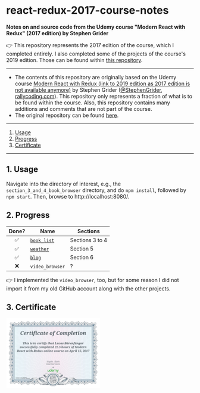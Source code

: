 # react-redux-2017-course-notes

**Notes on and source code from the Udemy course "Modern React with Redux" (2017 edition) by Stephen Grider**

:point_right: This repository represents the 2017 edition of the course, which I completed entirely.
I also completed some of the projects of the course's 2019 edition.
Those can be found within [this repository](https://github.com/lambdarookie/react-redux-2019-course-notes).

---

* The contents of this repository are originally based on the Udemy course [Modern React with Redux (link to 2019 edition as 2017 edition is not available anymore)](https://www.udemy.com/react-redux/) by Stephen Grider ([@StephenGrider](https://github.com/StephenGrider), [rallycoding.com](https://www.rallycoding.com/)).
  This repository only represents a fraction of what is to be found within the course.
  Also, this repository contains many additions and comments that are not part of the course.
* The original repository can be found [here](https://github.com/StephenGrider/ReduxCasts).

---

1. [Usage](#1-usage)
2. [Progress](#2-progress)
3. [Certificate](#3-certificate)

---

## 1. Usage

Navigate into the directory of interest, e.g., the `section_3_and_4_book_browser` directory, and do `npm install`, followed by `npm start`.
Then, browse to http://localhost:8080/.

## 2. Progress

|  Done?             | Name                                        | Sections         |
|:------------------:|---------------------------------------------|------------------|
| :white_check_mark: | [`book_list`](section_3_and_4_book_browser) | Sections 3 to 4  |
| :white_check_mark: | [`weather`](section_5_forecast_browser)     | Section 5        |
| :white_check_mark: | [`blog`](section_6_blogging_app)            | Section 6        |
| :x:                | `video_browser`                             | ?                |

:point_right: I implemented the `video_browser`, too, but for some reason I did not import it from my old GitHub account along with the other projects.

## 3. Certificate

<a href="https://www.udemy.com/certificate/UC-U6EIQ4U3/">
  <img alt="Certificate" width=50% height=50% src="UC-U6EIQ4U3.jpg" />
</a>
